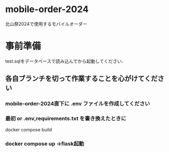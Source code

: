 # mobile-order-2024
北山祭2024で使用するモバイルオーダー

# 事前準備
test.sqlをデータベースで読み込んでから起動してください．

## 各自ブランチを切って作業することを心がけてください


### mobile-order-2024直下に .env ファイルを作成してください
### 最初 or  .env,requirements.txt を書き換えたときに
docker compose build

### docker compose up ->flask起動
